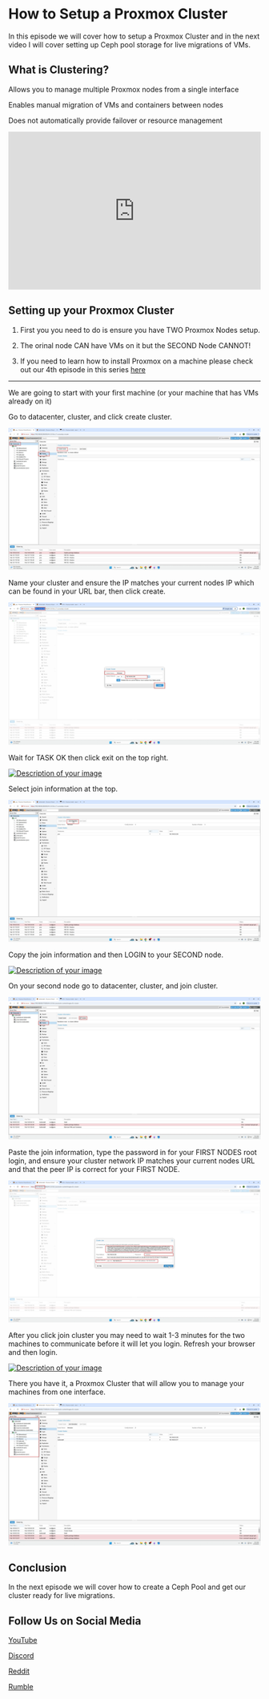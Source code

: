 # How to Setup a Proxmox Cluster
In this episode we will cover how to setup a Proxmox Cluster and in the next video I will cover setting up Ceph pool storage for live migrations of VMs. 

## What is Clustering? 

Allows you to manage multiple Proxmox nodes from a single interface
        
Enables manual migration of VMs and containers between nodes
        
Does not automatically provide failover or resource management

<div style="display: flex; justify-content: center; align-items: center; height: 100%;">
    <iframe width="560" height="315" src="https://www.youtube.com/embed/G90Ro1rDLCU?si=PMH0mj7bf6vhrXJ9" frameborder="0" allow="accelerometer; autoplay; clipboard-write; encrypted-media; gyroscope; picture-in-picture" allowfullscreen></iframe>
</div>


## Setting up your Proxmox Cluster

1. First you you need to do is ensure you have TWO Proxmox Nodes setup. 

2. The orinal node CAN have VMs on it but the SECOND Node CANNOT!

3. If you need to learn how to install Proxmox on a machine please check out our 4th episode in this series [here](https://www.learntohomelab.com/homelabseries/EP4_proxmox/)

-------------------------------------------------------

We are going to start with your first machine (or your machine that has VMs already on it)

Go to datacenter, cluster, and click create cluster.

<a href="/images/EP20_ProxmoxClustering/Still 2025-02-16 102109_1.3.1.png" class="image-expand">
    <img src="/images/EP20_ProxmoxClustering/Still 2025-02-16 102109_1.3.1.png" alt="Description of your image">
</a>

Name your cluster and ensure the IP matches your current nodes IP which can be found in your URL bar, then click create.

<a href="/images/EP20_ProxmoxClustering/Still 2025-02-16 102109_1.3.2.png" class="image-expand">
    <img src="/images/EP20_ProxmoxClustering/Still 2025-02-16 102109_1.3.2.png" alt="Description of your image">
</a>

Wait for TASK OK then click exit on the top right.

<a href="/images/EP20_ProxmoxClustering/Still 2025-02-16 102109_1.3.3.png" class="image-expand">
    <img src="/images/EP20_ProxmoxClustering/Still 2025-02-16 102109_1.3.3.png" alt="Description of your image">
</a>

Select join information at the top.

<a href="/images/EP20_ProxmoxClustering/Still 2025-02-16 102109_1.3.4.png" class="image-expand">
    <img src="/images/EP20_ProxmoxClustering/Still 2025-02-16 102109_1.3.4.png" alt="Description of your image">
</a>

Copy the join information and then LOGIN to your SECOND node.

<a href="/images/EP20_ProxmoxClustering/Still 2025-02-16 102109_1.3.5.png" class="image-expand">
    <img src="/images/EP20_ProxmoxClustering/Still 2025-02-16 102109_1.3.5.png" alt="Description of your image">
</a>

On your second node go to datacenter, cluster, and join cluster. 

<a href="/images/EP20_ProxmoxClustering/Still 2025-02-16 102109_1.3.6.png" class="image-expand">
    <img src="/images/EP20_ProxmoxClustering/Still 2025-02-16 102109_1.3.6.png" alt="Description of your image">
</a>

Paste the join information, type the password in for your FIRST NODES root login, and ensure your cluster network IP matches your current nodes URL and that the peer IP is correct for your FIRST NODE. 

<a href="/images/EP20_ProxmoxClustering/Still 2025-02-16 102109_1.3.7.png" class="image-expand">
    <img src="/images/EP20_ProxmoxClustering/Still 2025-02-16 102109_1.3.7.png" alt="Description of your image">
</a>

After you click join cluster you may need to wait 1-3 minutes for the two machines to communicate before it will let you login. Refresh your browser and then login.

<a href="/images/EP20_ProxmoxClustering/Still 2025-02-16 102109_1.3.8.png" class="image-expand">
    <img src="/images/EP20_ProxmoxClustering/Still 2025-02-16 102109_1.3.8.png" alt="Description of your image">
</a>

There you have it, a Proxmox Cluster that will allow you to manage your machines from one interface. 

<a href="/images/EP20_ProxmoxClustering/Still 2025-02-16 102109_1.4.1.png" class="image-expand">
    <img src="/images/EP20_ProxmoxClustering/Still 2025-02-16 102109_1.4.1.png" alt="Description of your image">
</a>

## Conclusion

In the next episode we will cover how to create a Ceph Pool and get our cluster ready for live migrations. 

## Follow Us on Social Media

[YouTube](https://www.youtube.com/@learntohomelab)

[Discord](https://discord.gg/6MsHSJWZpH)

[Reddit](https://www.reddit.com/r/learntohomelab/)

[Rumble](https://rumble.com/c/c-7585051)




